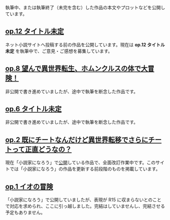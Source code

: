 執筆中、または執筆終了（未完を含む）した作品の本文やプロットなどを公開しています。

## [op.12 タイトル未定](?/op.12/index.md)
ネット小説サイトへ投稿する前の作品を公開しています。現在は **op.12 タイトル未定** を執筆中で、ご意見・ご感想を募集しています。

## [op.8 望んで異世界転生、ホムンクルスの体で大冒険！](?/op.8/index.md)
非公開で書き進めていましたが、途中で執筆を断念した作品です。

## [op.6 タイトル未定](?/op.6/index.md)
非公開で書き進めていましたが、途中で執筆を断念した作品です。

## [op.2 既にチートなんだけど異世界転移でさらにチートって正直どうなの？](?/op.2/index.md)
現在「小説家になろう」で[公開](https://ncode.syosetu.com/n3558ed/)している作品で、全面改訂作業中です。このサイトでは「小説家になろう」の作品を更新する前段階のものを掲載しています。

## [op.1 イオの冒険](?/op.1/index.md)
「小説家になろう」で公開していましたが、表現が R15 に収まらないとのことで対応を求められ、ここに引っ越しました。完結はしていませんし、完結させる予定もありません。
